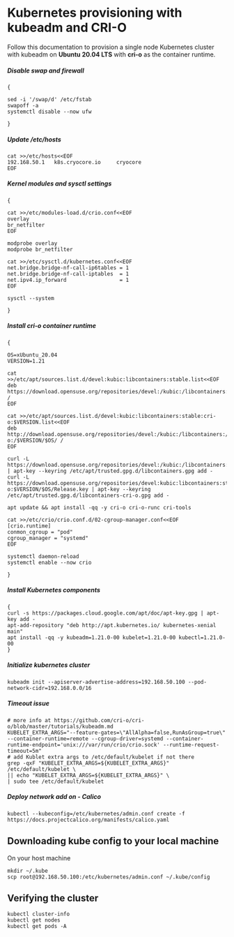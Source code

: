 # Kubernetes provisioning with kubeadm and CRI-O

Follow this documentation to provision a single node Kubernetes cluster with kubeadm on __Ubuntu 20.04 LTS__ with __cri-o__ as the container runtime.

##### Disable swap and firewall
```
{

sed -i '/swap/d' /etc/fstab
swapoff -a
systemctl disable --now ufw

}
```

##### Update /etc/hosts
```
cat >>/etc/hosts<<EOF
192.168.50.1   k8s.cryocore.io     cryocore
EOF
```

##### Kernel modules and sysctl settings
```
{

cat >>/etc/modules-load.d/crio.conf<<EOF
overlay
br_netfilter
EOF

modprobe overlay
modprobe br_netfilter

cat >>/etc/sysctl.d/kubernetes.conf<<EOF
net.bridge.bridge-nf-call-ip6tables = 1
net.bridge.bridge-nf-call-iptables  = 1
net.ipv4.ip_forward                 = 1
EOF

sysctl --system

}
```

##### Install cri-o container runtime
```
{

OS=xUbuntu_20.04
VERSION=1.21

cat >>/etc/apt/sources.list.d/devel:kubic:libcontainers:stable.list<<EOF
deb https://download.opensuse.org/repositories/devel:/kubic:/libcontainers:/stable/$OS/ /
EOF

cat >>/etc/apt/sources.list.d/devel:kubic:libcontainers:stable:cri-o:$VERSION.list<<EOF
deb http://download.opensuse.org/repositories/devel:/kubic:/libcontainers:/stable:/cri-o:/$VERSION/$OS/ /
EOF

curl -L https://download.opensuse.org/repositories/devel:/kubic:/libcontainers:/stable/$OS/Release.key | apt-key --keyring /etc/apt/trusted.gpg.d/libcontainers.gpg add -
curl -L https://download.opensuse.org/repositories/devel:kubic:libcontainers:stable:cri-o:$VERSION/$OS/Release.key | apt-key --keyring /etc/apt/trusted.gpg.d/libcontainers-cri-o.gpg add -

apt update && apt install -qq -y cri-o cri-o-runc cri-tools

cat >>/etc/crio/crio.conf.d/02-cgroup-manager.conf<<EOF
[crio.runtime]
conmon_cgroup = "pod"
cgroup_manager = "systemd"
EOF

systemctl daemon-reload
systemctl enable --now crio

}
```

##### Install Kubernetes components
```
{
curl -s https://packages.cloud.google.com/apt/doc/apt-key.gpg | apt-key add -
apt-add-repository "deb http://apt.kubernetes.io/ kubernetes-xenial main"
apt install -qq -y kubeadm=1.21.0-00 kubelet=1.21.0-00 kubectl=1.21.0-00
}
```

##### Initialize kubernetes cluster
```
kubeadm init --apiserver-advertise-address=192.168.50.100 --pod-network-cidr=192.168.0.0/16
```

##### Timeout issue
```
# more info at https://github.com/cri-o/cri-o/blob/master/tutorials/kubeadm.md
KUBELET_EXTRA_ARGS="--feature-gates=\"AllAlpha=false,RunAsGroup=true\" --container-runtime=remote --cgroup-driver=systemd --container-runtime-endpoint='unix:///var/run/crio/crio.sock' --runtime-request-timeout=5m"
# add Kublet extra args to /etc/default/kubelet if not there
grep -qxF "KUBELET_EXTRA_ARGS=${KUBELET_EXTRA_ARGS}" /etc/default/kubelet \
|| echo "KUBELET_EXTRA_ARGS=${KUBELET_EXTRA_ARGS}" \
| sudo tee /etc/default/kubelet
```

##### Deploy network add on - Calico
```
kubectl --kubeconfig=/etc/kubernetes/admin.conf create -f https://docs.projectcalico.org/manifests/calico.yaml
```

## Downloading kube config to your local machine 
On your host machine
```
mkdir ~/.kube
scp root@192.168.50.100:/etc/kubernetes/admin.conf ~/.kube/config
```

## Verifying the cluster
```
kubectl cluster-info
kubectl get nodes
kubectl get pods -A
```
